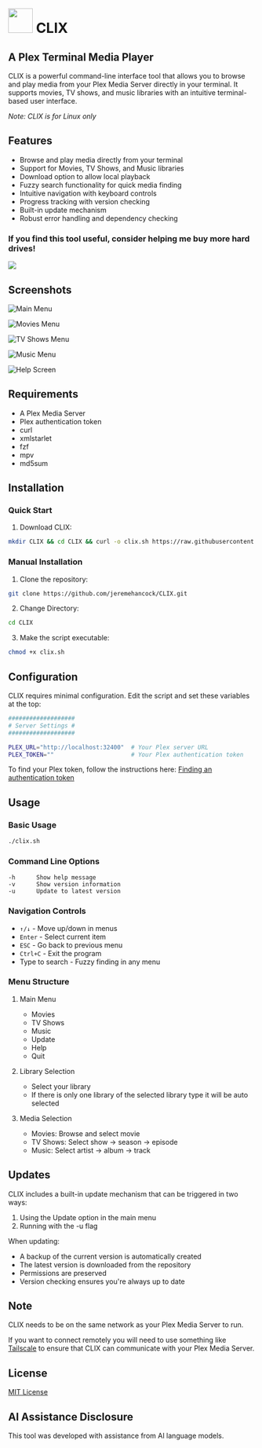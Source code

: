 <h1><img src="https://raw.githubusercontent.com/jeremehancock/CLIX/main/icons/clix-icon.png" height="50" /> CLIX</h1>

## A Plex Terminal Media Player

CLIX is a powerful command-line interface tool that allows you to browse and play media from your Plex Media Server directly in your terminal. It supports movies, TV shows, and music libraries with an intuitive terminal-based user interface.

*Note: CLIX is for Linux only*

## Features

- Browse and play media directly from your terminal
- Support for Movies, TV Shows, and Music libraries
- Download option to allow local playback
- Fuzzy search functionality for quick media finding
- Intuitive navigation with keyboard controls
- Progress tracking with version checking
- Built-in update mechanism
- Robust error handling and dependency checking

### If you find this tool useful, consider helping me buy more hard drives!

[![](https://jereme.dev/images/paypal-donate-button.png)](https://www.paypal.com/ncp/payment/7WSTDKQ4PCNXQ)

## Screenshots

![Main Menu](https://raw.githubusercontent.com/jeremehancock/CLIX/main/screenshots/main.png "Main Menu")

![Movies Menu](https://raw.githubusercontent.com/jeremehancock/CLIX/main/screenshots/movies.png "Movies Menu")

![TV Shows Menu](https://raw.githubusercontent.com/jeremehancock/CLIX/main/screenshots/tv.png "TV Shows Menu")

![Music Menu](https://raw.githubusercontent.com/jeremehancock/CLIX/main/screenshots/music.png "Music Menu")

![Help Screen](https://raw.githubusercontent.com/jeremehancock/CLIX/main/screenshots/help-screen.png "Help Screen")

## Requirements

- A Plex Media Server
- Plex authentication token
- curl
- xmlstarlet
- fzf
- mpv
- md5sum

## Installation

### Quick Start

1. Download CLIX:
```bash
mkdir CLIX && cd CLIX && curl -o clix.sh https://raw.githubusercontent.com/jeremehancock/CLIX/main/clix.sh && chmod +x clix.sh && ./clix.sh
```

### Manual Installation

1. Clone the repository:
```bash
git clone https://github.com/jeremehancock/CLIX.git
```

2. Change Directory:
```bash
cd CLIX
```

3. Make the script executable:
```bash
chmod +x clix.sh
```

## Configuration

CLIX requires minimal configuration. Edit the script and set these variables at the top:

```bash
###################
# Server Settings #
###################

PLEX_URL="http://localhost:32400"  # Your Plex server URL
PLEX_TOKEN=""                      # Your Plex authentication token
```

To find your Plex token, follow the instructions here: [Finding an authentication token](https://support.plex.tv/articles/204059436-finding-an-authentication-token-x-plex-token/)

## Usage

### Basic Usage

```bash
./clix.sh
```

### Command Line Options

```
-h		Show help message
-v		Show version information
-u		Update to latest version
```

### Navigation Controls

- `↑/↓` - Move up/down in menus
- `Enter` - Select current item
- `ESC` - Go back to previous menu
- `Ctrl+C` - Exit the program
- Type to search - Fuzzy finding in any menu

### Menu Structure

1. Main Menu
   - Movies
   - TV Shows
   - Music
   - Update
   - Help
   - Quit

2. Library Selection
   - Select your library
   - If there is only one library of the selected library type it will be auto selected

3. Media Selection
   - Movies: Browse and select movie
   - TV Shows: Select show → season → episode
   - Music: Select artist → album → track

## Updates

CLIX includes a built-in update mechanism that can be triggered in two ways:
1. Using the Update option in the main menu
2. Running with the -u flag

When updating:
- A backup of the current version is automatically created
- The latest version is downloaded from the repository
- Permissions are preserved
- Version checking ensures you're always up to date

## Note

CLIX needs to be on the same network as your Plex Media Server to run. 

If you want to connect remotely you will need to use something like [Tailscale](https://tailscale.com) to ensure that CLIX can communicate with your Plex Media Server.

## License

[MIT License](LICENSE)

## AI Assistance Disclosure

This tool was developed with assistance from AI language models.
